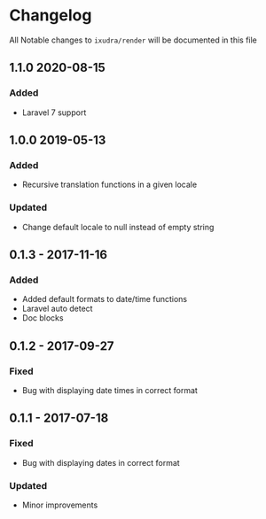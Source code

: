 # Changelog

All Notable changes to `ixudra/render` will be documented in this file

## 1.1.0 2020-08-15
### Added
- Laravel 7 support

## 1.0.0 2019-05-13
### Added
- Recursive translation functions in a given locale

### Updated
- Change default locale to null instead of empty string

## 0.1.3 - 2017-11-16
### Added
- Added default formats to date/time functions
- Laravel auto detect
- Doc blocks

## 0.1.2 - 2017-09-27
### Fixed
- Bug with displaying date times in correct format

## 0.1.1 - 2017-07-18
### Fixed
- Bug with displaying dates in correct format

### Updated
- Minor improvements


